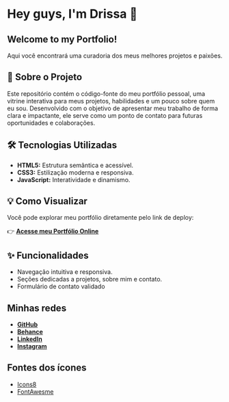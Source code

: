 # Hey guys, I'm Drissa 👋
## Welcome to my Portfolio!

Aqui você encontrará uma curadoria dos meus melhores projetos e paixões.

## 🚀 Sobre o Projeto

Este repositório contém o código-fonte do meu portfólio pessoal, uma vitrine interativa para meus projetos, habilidades e um pouco sobre quem eu sou. Desenvolvido com o objetivo de apresentar meu trabalho de forma clara e impactante, ele serve como um ponto de contato para futuras oportunidades e colaborações.

## 🛠️ Tecnologias Utilizadas

* **HTML5:** Estrutura semântica e acessível.
* **CSS3:** Estilização moderna e responsiva.
* **JavaScript:** Interatividade e dinamismo.

## 💡 Como Visualizar

Você pode explorar meu portfólio diretamente pelo link de deploy: 

👉 **[Acesse meu Portfólio Online](https://drissacas.github.io/Drissa/)**

## ✨ Funcionalidades

* Navegação intuitiva e responsiva.
* Seções dedicadas a projetos, sobre mim e contato.
* Formulário de contato validado

##  Minhas redes

* [**GitHub**](https://github.com/drissacas)
* [**Behance**](https://www.behance.net/drissacas) 
* [**LinkedIn**](https://www.linkedin.com/in/drissacas/) 
* [**Instagram**](https://www.instagram.com/drissadesign/) 

## Fontes dos ícones

* [Icons8](https://icons8.com.br/icons)
* [FontAwesme](https://fontawesome.com/)